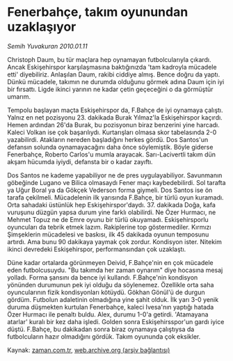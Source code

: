 # Fenerbahçe, takım oyunundan uzaklaşıyor

*Semih Yuvakuran 2010.01.11*

<tr><td class="metin" colspan="2" style="padding-top: 20px; padding-left: 5px; ">Christoph Daum, bu tür maçlara hep oynamayan futbolcularıyla çıkardı. Ancak Eskişehirspor karşılaşmasına baktığınızda 'tam kadroyla mücadele etti' diyebiliriz. Anlaşılan Daum, rakibi ciddiye almış. Bence doğru da yaptı. Dünkü mücadele, takımın ne durumda olduğunu görmek adına Daum için iyi bir fırsattı. Ligde ikinci yarının ne kadar çetin geçeceğini o da görmüştür umarım.</td></tr><tr><td class="metin" colspan="2" style="padding-top: 20px; padding-left: 5px; "><p>Tempolu başlayan maçta Eskişehirspor da, F.Bahçe de iyi oynamaya çalıştı. Yalnız en net pozisyonu 23. dakikada Burak Yılmaz'la Eskişehirspor kaçırdı. Hemen ardından 26'da Burak, bu pozisyonun biraz benzerini yine harcadı. Kaleci Volkan ise çok başarılıydı. Kurtarışları olmasa skor tabelasında 2-0 yazabilirdi. Atakların nereden başladığını herkes gördü. Dos Santos'un defansın solunda oynamayacağını daha önce söylemiştik. Böyle giderse Fenerbahçe, Roberto Carlos'u mumla arayacak. Sarı-Lacivertli takım dün akşam hücumda iyiydi, defansta bir o kadar zayıftı.
<p> Dos Santos ne kademe yapabiliyor ne de pres uygulayabiliyor. Savunmanın göbeğinde Lugano ve Bilica olmasaydı Fener maçı kaybedebilirdi. Sol tarafta ya Uğur Boral ya da Gökçek Vederson forma giymeli. Dos Santos ise ön tarafa çekilmeli. Mücadelenin ilk yarısında F.Bahçe, bir türlü oyun kuramadı. Orta sahadaki üstünlük hep Eskişehirspor'daydı. 37. dakikada Doğa, kafa vuruşunu düzgün yapsa durum yine farklı olabilirdi. Ne Özer Hurmacı, ne Mehmet Topuz ne de Emre oyunu bir türlü okuyamadı. Eskişehirsporlu oyuncuları da tebrik etmek lazım. Rakiplerine top göstermediler. Kırmızı Şimşeklerin mücadelesi ve baskısı, ilk 45 dakikada oyunun temposunu artırdı. Ama bunu 90 dakikaya yaymak çok zordur. Kondisyon ister. Nitekim ikinci devredeki Eskişehirspor, performansından çok uzaklaştı.
<p> Düne kadar ortalarda görünmeyen Deivid, F.Bahçe'nin en çok mücadele eden futbolcusuydu. "Bu takımda her zaman oynarım" diye hocasına mesaj yolladı. Forma şansını da bence iyi kullandı. F.Bahçe'nin kondisyon yönünden durumunun pek iyi olduğu da söylenemez. Özellikle orta saha oyuncularının fizik kondisyonları kötüydü. Gökhan Gönül'ü de durgun gördüm. Futbolun adaletinin olmadığına yine şahit olduk. İlk yarı 3-0 yenik duruma düşmekten kurtulan Fenerbahçe, kaleci Ivesa'nın yaptığı hatada Özer Hurmacı ile penaltı buldu. Alex, durumu 1-0'a getirdi. 'Atamayana atarlar' kuralı bir kez daha işledi. Golden sonra Eskişehirsspor'un gardı iyice düştü. F.Bahçe, bu dakikadan sonra biraz oynamaya çalıştıysa da futbolcuların hazır olmadığını gördük. Takım oyununda çok eksikler.<br/></p></p></p></td></tr>

Kaynak: [zaman.com.tr](http://zaman.com.tr/yazar.do?yazino=938635), [web.archive.org (arşiv bağlantısı)](http://web.archive.org/web/20100210151806/http://www.zaman.com.tr:80/yazar.do?yazino=938635)
